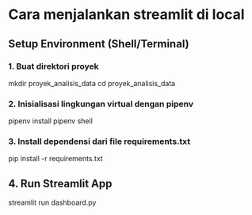 # Cara menjalankan streamlit di local
## Setup Environment (Shell/Terminal)
### 1. Buat direktori proyek
mkdir proyek_analisis_data
cd proyek_analisis_data

### 2. Inisialisasi lingkungan virtual dengan pipenv
pipenv install
pipenv shell

### 3. Install dependensi dari file requirements.txt
pip install -r requirements.txt

## 4. Run Streamlit App
streamlit run dashboard.py
